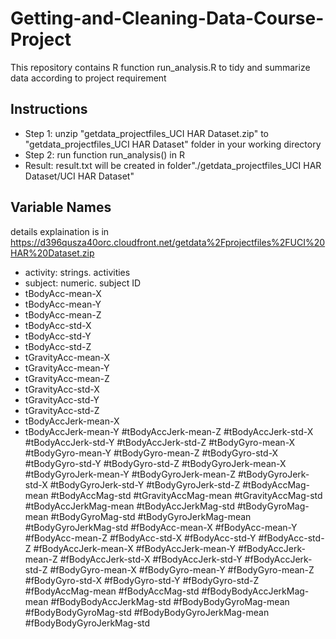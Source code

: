 # Getting-and-Cleaning-Data-Course-Project
This repository contains R function run_analysis.R to tidy and summarize data according to project requirement
## Instructions
* Step 1: unzip "getdata_projectfiles_UCI HAR Dataset.zip" to "getdata_projectfiles_UCI HAR Dataset" folder in your working directory
* Step 2: run function run_analysis() in R
* Result: result.txt will be created in folder"./getdata_projectfiles_UCI HAR Dataset/UCI HAR Dataset"
## Variable Names
details explaination is in https://d396qusza40orc.cloudfront.net/getdata%2Fprojectfiles%2FUCI%20HAR%20Dataset.zip</h3> 
* activity: strings. activities
* subject: numeric. subject ID
* tBodyAcc-mean-X
* tBodyAcc-mean-Y
* tBodyAcc-mean-Z
* tBodyAcc-std-X
* tBodyAcc-std-Y
* tBodyAcc-std-Z
* tGravityAcc-mean-X
* tGravityAcc-mean-Y
* tGravityAcc-mean-Z
* tGravityAcc-std-X
* tGravityAcc-std-Y
* tGravityAcc-std-Z
* tBodyAccJerk-mean-X
* tBodyAccJerk-mean-Y
#tBodyAccJerk-mean-Z
#tBodyAccJerk-std-X
#tBodyAccJerk-std-Y
#tBodyAccJerk-std-Z
#tBodyGyro-mean-X
#tBodyGyro-mean-Y
#tBodyGyro-mean-Z
#tBodyGyro-std-X
#tBodyGyro-std-Y
#tBodyGyro-std-Z
#tBodyGyroJerk-mean-X
#tBodyGyroJerk-mean-Y
#tBodyGyroJerk-mean-Z
#tBodyGyroJerk-std-X
#tBodyGyroJerk-std-Y
#tBodyGyroJerk-std-Z
#tBodyAccMag-mean
#tBodyAccMag-std
#tGravityAccMag-mean
#tGravityAccMag-std
#tBodyAccJerkMag-mean
#tBodyAccJerkMag-std
#tBodyGyroMag-mean
#tBodyGyroMag-std
#tBodyGyroJerkMag-mean
#tBodyGyroJerkMag-std
#fBodyAcc-mean-X
#fBodyAcc-mean-Y
#fBodyAcc-mean-Z
#fBodyAcc-std-X
#fBodyAcc-std-Y
#fBodyAcc-std-Z
#fBodyAccJerk-mean-X
#fBodyAccJerk-mean-Y
#fBodyAccJerk-mean-Z
#fBodyAccJerk-std-X
#fBodyAccJerk-std-Y
#fBodyAccJerk-std-Z
#fBodyGyro-mean-X
#fBodyGyro-mean-Y
#fBodyGyro-mean-Z
#fBodyGyro-std-X
#fBodyGyro-std-Y
#fBodyGyro-std-Z
#fBodyAccMag-mean
#fBodyAccMag-std
#fBodyBodyAccJerkMag-mean
#fBodyBodyAccJerkMag-std
#fBodyBodyGyroMag-mean
#fBodyBodyGyroMag-std
#fBodyBodyGyroJerkMag-mean
#fBodyBodyGyroJerkMag-std
